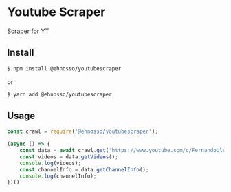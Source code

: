 # Youtube Scraper

Scraper for YT

## Install

```bash
$ npm install @ehnosso/youtubescraper
```

or

```bash
$ yarn add @ehnosso/youtubescraper
```

## Usage

```js
const crawl = require('@ehnosso/youtubescraper');

(async () => {
    const data = await crawl.get('https://www.youtube.com/c/FernandoUlrich_Oficial');
    const videos = data.getVideos();
    console.log(videos);
    const channelInfo = data.getChannelInfo();
    console.log(channelInfo);
})()
```